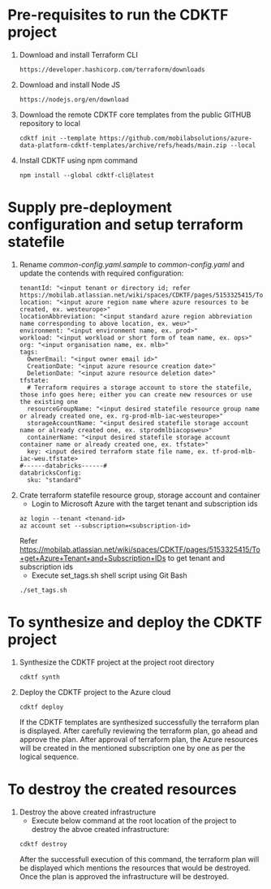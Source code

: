 # Pre-requisites to run the CDKTF project
  1) Download and install Terraform CLI
      ```
      https://developer.hashicorp.com/terraform/downloads
      ``` 
  2) Download and install Node JS
      ```
      https://nodejs.org/en/download
      ``` 
  3) Download the remote CDKTF core templates from the public GITHUB repository to local
      ```
      cdktf init --template https://github.com/mobilabsolutions/azure-data-platform-cdktf-templates/archive/refs/heads/main.zip --local
      ```
  4) Install CDKTF using npm command
      ```
      npm install --global cdktf-cli@latest
      ```
  
# Supply pre-deployment configuration and setup terraform statefile
  1) Rename *common-config.yaml.sample* to *common-config.yaml* and update the contends with required configuration:
      ```
      tenantId: "<input tenant or directory id; refer https://mobilab.atlassian.net/wiki/spaces/CDKTF/pages/5153325415/To+get+Azure+Tenant+and+Subscription+IDs>"
      location: "<input azure region name where azure resources to be created, ex. westeurope>"
      locationAbbreviation: "<input standard azure region abbreviation name corresponding to above location, ex. weu>"
      environment: "<input environment name, ex. prod>"
      workload: "<input workload or short form of team name, ex. ops>"
      org: "<input organisation name, ex. mlb>"
      tags:
        OwnerEmail: "<input owner email id>"
        CreationDate: "<input azure resource creation date>"
        DeletionDate: "<input azure resource deletion date>"
      tfstate:
        # Terraform requires a storage account to store the statefile, those info goes here; either you can create new resources or use the existing one
        resourceGroupName: "<input desired statefile resource group name or already created one, ex. rg-prod-mlb-iac-westeurope>"
        storageAccountName: "<input desired statefile storage account name or already created one, ex. stprodmlbiacopsweu>"
        containerName: "<input desired statefile storage account container name or already created one, ex. tfstate>"
        key: <input desired terraform state file name, ex. tf-prod-mlb-iac-weu.tfstate>
      #------databricks------#
      databricksConfig:
        sku: "standard"
      ```
  2) Crate terraform statefile resource group, storage account and container
     - Login to Microsoft Azure with the target tenant and subscription ids
      ```
      az login --tenant <tenand-id>
      az account set --subscription=<subscription-id>
      ```
       Refer https://mobilab.atlassian.net/wiki/spaces/CDKTF/pages/5153325415/To+get+Azure+Tenant+and+Subscription+IDs to get tenant and subscription ids
     - Execute set_tags.sh shell script using Git Bash
      ```
      ./set_tags.sh
      ```

# To synthesize and deploy the CDKTF project
  1) Synthesize the CDKTF project at the project root directory
      ```
      cdktf synth
      ```
  2) Deploy the CDKTF project to the Azure cloud
      ```
      cdktf deploy
      ```
      If the CDKTF templates are synthesized successfully the terraform plan is displayed.
      After carefully reviewing the terraform plan, go ahead and approve the plan.
      After approval of terraform plan, the Azure resources will be created in the mentioned
      subscription one by one as per the logical sequence.

# To destroy the created resources
  1) Destroy the above created infrastructure
     - Execute below command at the root location of the project to destroy the abvoe created infrastructure:
      ```
      cdktf destroy
      ```
     After the successfull execution of this command, the terraform plan will be displayed which mentions 
     the resources that would be destroyed. Once the plan is approved the infrastructure will be destroyed.
